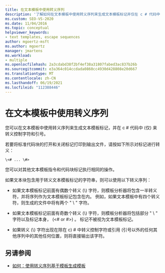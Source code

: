 ```yaml
---
title: 在文本模板中使用转义序列
description: '了解如何在文本模板中使用转义序列来生成文本模板标记并仅在 c # 代码中转义控制字符和引号。'
ms.custom: SEO-VS-2020
ms.date: 11/04/2016
ms.topic: conceptual
helpviewer_keywords:
- text templates, escape sequences
author: mgoertz-msft
ms.author: mgoertz
manager: jmartens
ms.workload:
- multiple
ms.openlocfilehash: 2a3cdabd38f2bf4ef38a31807fabed3ac837b26b
ms.sourcegitcommit: e3a364c014ccdada0860cc4930d428808e20d667
ms.translationtype: MT
ms.contentlocale: zh-CN
ms.lasthandoff: 06/19/2021
ms.locfileid: "112388446"
---
```

# <a name="use-escape-sequences-in-text-templates"></a>在文本模板中使用转义序列

您可以在文本模板中使用转义序列来生成文本模板标记，并在 c # 代码中 (仅) 来转义控制字符和引号。

若要将标准代码块的打开和关闭标记打印到输出文件，请按如下所示对标记进行转义：

```
\<# ... \#>
```

您可以对其他文本模板指令和代码块标记执行相同的操作。

如果文本块包含用于转义文本模板标记的字符串，则可以使用以下转义序列：

- 如果文本模板标记前面有偶数个转义 (\\) 字符，则模板分析器将包含一半转义符，并将序列作为文本模板标记包含在内。 例如，如果文本模板中有四个转义符，则生成的文件中将有两个 " \\ " 字符。

- 如果文本模板标记前面有奇数个转义 (\\) 字符，则模板分析器将包括部分 " \\ " 字符以及标记本身， (\<# or #>) 。 标记不被视为文本模板标记。

- 如果转义 (\\) 字符出现在除在 c) # 中转义控制字符或引用 (引号以外的任何其他序列中的其他任何位置，则将直接输出该字符。

## <a name="see-also"></a>另请参阅

- [如何：使用转义序列基于模板生成模板](../modeling/how-to-generate-templates-from-templates-by-using-escape-sequences.md)
